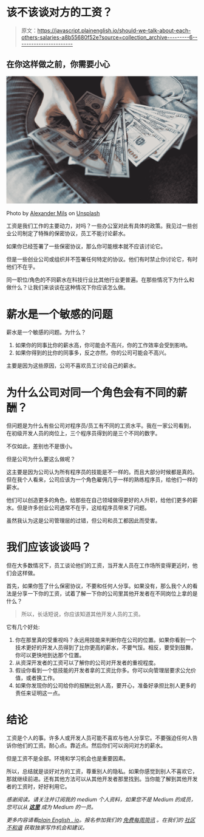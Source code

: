 # 该不该谈对方的工资？

> 原文：<https://javascript.plainenglish.io/should-we-talk-about-each-others-salaries-a8b55680f52e?source=collection_archive---------6----------------------->

## 在你这样做之前，你需要小心

![](img/cdafc8d7c36fcfe65c08ff3de3bcdccb.png)

Photo by [Alexander Mils](https://unsplash.com/@alexandermils?utm_source=medium&utm_medium=referral) on [Unsplash](https://unsplash.com?utm_source=medium&utm_medium=referral)

工资是我们工作的主要动力，对吗？一些办公室对此有具体的政策。我见过一些创业公司制定了特殊的保密协议，员工不能讨论薪水。

如果你已经签署了一些保密协议，那么你可能根本就不应该讨论它。

但是一些创业公司或组织并不签署任何特定的协议。他们有时禁止你讨论它，有时他们不在乎。

同一职位/角色的不同薪水在科技行业比其他行业更普遍。在那些情况下为什么和做什么？让我们来谈谈在这种情况下你应该怎么做。

# 薪水是一个敏感的问题

薪水是一个敏感的问题。为什么？

1.  如果你的同事比你的薪水高，你可能会不高兴，你的工作效率会受到影响。
2.  如果你得到的比你的同事多，反之亦然，你的公司可能会不高兴。

主要是因为这些原因，公司不喜欢员工讨论自己的薪水。

# 为什么公司对同一个角色会有不同的薪酬？

但问题是为什么有些公司对程序员/员工有不同的工资水平。我在一家公司看到，在初级开发人员的岗位上，三个程序员得到的是三个不同的数字。

不仅如此，差别也不是很小。

但是公司为什么要这么做呢？

这主要是因为公司认为所有程序员的技能是不一样的。而且大部分时候都是真的。但在我个人看来，公司应该为一个角色雇佣几乎一样的熟练程序员，给他们一样的薪水。

他们可以创造更多的角色，给那些在自己领域做得更好的人升职，给他们更多的薪水。但是许多创业公司通常不在乎，这给程序员带来了问题。

虽然我认为这是公司管理层的过错，但公司和员工都因此而受害。

# 我们应该谈谈吗？

但在大多数情况下，员工谈论他们的工资，当开发人员在工作场所变得更近时，他们会这样做。

首先，如果你签了什么保密协议，不要和任何人分享。如果没有，那么我个人的看法是分享一下你的工资，试着了解一下你的公司里其他开发者在不同岗位上拿的是什么？

> 所以，长话短说，你应该知道其他开发人员的工资。

它有几个好处:

1.  你在那里真的受重视吗？永远用技能来判断你在公司的位置。如果你看到一个技术更好的开发人员得到了比你更高的薪水，不要气馁。相反，要受到鼓舞，你可以更快地到达那个位置。
2.  从资深开发者的工资可以了解你的公司对开发者的重视程度。
3.  假设你看到一个低技能的开发者拿的工资比你多。你可以向管理层要求公允价值，或者换工作。
4.  如果你发现你的公司给你的报酬比别人高，要开心，准备好承担比别人更多的责任来证明这一点。

# 结论

工资是个人的事。许多人或开发人员可能不喜欢与他人分享它。不要强迫任何人告诉你他们的工资。耐心点。靠近点。然后你们可以询问对方的薪水。

但是工资不是全部。环境和学习机会也是重要因素。

所以，总结就是谈好对方的工资，尊重别人的隐私。如果你感觉到别人不喜欢它，那就继续前进。还有其他方法可以从其他开发者那里找到。当你能了解到其他开发者的工资时，好好利用它。

*感谢阅读。请关注并订阅我的 medium 个人资料，如果您不是 Medium 的成员，您可以从* [***这里***](https://thefemaleprogrammer.medium.com/membership) *成为 Medium 的一员。*

*更多内容请看*[*plain English . io*](http://plainenglish.io/)*。报名参加我们的* [*免费每周简讯*](http://newsletter.plainenglish.io/) *。在我们的* [*社区不和谐*](https://discord.gg/GtDtUAvyhW) *获取独家写作机会和建议。*